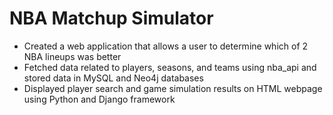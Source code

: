 # NBA Matchup Simulator
*	Created a web application that allows a user to determine which of 2 NBA lineups was better
*	Fetched data related to players, seasons, and teams using nba_api and stored data in MySQL and Neo4j databases
*	Displayed player search and game simulation results on HTML webpage using Python and Django framework
